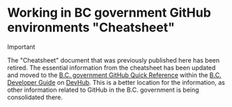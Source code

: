 # Working in BC government GitHub environments "Cheatsheet"

> [!IMPORTANT]
> The "Cheatsheet" document that was previously published here has been retired. The essential information from the cheatsheet has been updated and moved to the [B.C. government GitHub Quick Reference](https://developer.gov.bc.ca/docs/default/component/bc-developer-guide/use-github-in-bcgov/quick-reference/) within the [B.C. Developer Guide](https://developer.gov.bc.ca/docs/default/component/bc-developer-guide/) on [DevHub](https://developer.gov.bc.ca). This is a better location for the information, as other information related to GitHub in the B.C. government is being consolidated there. 
